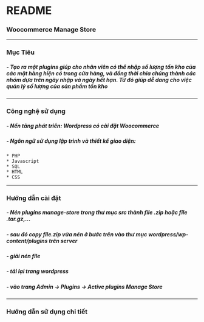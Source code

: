 # README
### Woocommerce Manage Store

***
### Mục Tiêu
##### - Tạo ra một plugins giúp cho nhân viên có thể nhập số lượng tồn kho của các mặt hàng hiện có trong cửa hàng, và đồng thời chia chúng thành các nhóm dựa trên ngày nhập và ngày hết hạn. Từ đó giúp dễ dang cho việc quản lý số lượng của sản phẩm tồn kho 

***
### Công nghệ sử dụng
##### - Nền tảng phát triển: Wordpress có cài đặt Woocommerce
##### - Ngôn ngữ sử dụng lập trình và thiết kế giao diện:
    * PHP
    * Javascript
    * SQL
    * HTML
    * CSS

***
### Hướng dẫn cài đặt
  ##### - Nén plugins ***manage-store*** trong thư mục ***src*** thành file .zip hoặc file .tar.gz,...
  ##### - sau đó copy ***file.zip*** vừa nén ở bước trên vào thư mục ***wordpress/wp-content/plugins*** trên server
  ##### - giải nén ***file***
  ##### - tải lại trang wordpress
  ##### - vào trang ***Admin -> Plugins -> Active plugins Manage Store***
  
***
### Hướng dẫn sử dụng chi tiết 
  